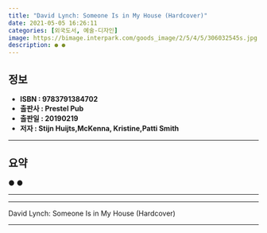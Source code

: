 ```yaml
---
title: "David Lynch: Someone Is in My House (Hardcover)"
date: 2021-05-05 16:26:11
categories: [외국도서, 예술-디자인]
image: https://bimage.interpark.com/goods_image/2/5/4/5/306032545s.jpg
description: ● ●
---
```


## **정보**

- **ISBN : 9783791384702**
- **출판사 : Prestel Pub**
- **출판일 : 20190219**
- **저자 : Stijn Huijts,McKenna, Kristine,Patti Smith**

------



## **요약**

●  ●  

------



------


David Lynch: Someone Is in My House (Hardcover) 

------


